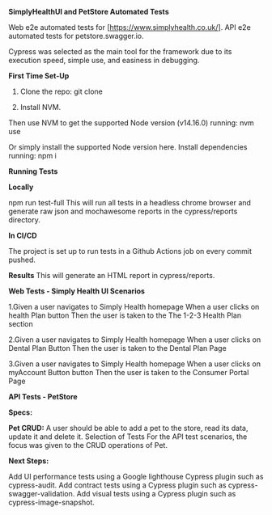 **SimplyHealthUI and PetStore Automated Tests**

Web e2e automated tests for [https://www.simplyhealth.co.uk/]. API e2e automated tests for petstore.swagger.io.

Cypress was selected as the main tool for the framework due to its execution speed, simple use, and easiness in debugging. 

**First Time Set-Up**

1. Clone the repo:
git clone 


2. Install NVM.

Then use NVM to get the supported Node version (v14.16.0) running:
nvm use

Or simply install the supported Node version here.
Install dependencies running:
npm i

**Running Tests**

**Locally**

npm run test-full
This will run all tests in a headless chrome browser and generate raw json and mochawesome reports in the cypress/reports directory. 

**In CI/CD**

The project is set up to run tests in a Github Actions job on every commit pushed.

**Results**
This will generate an HTML report in cypress/reports.

**Web Tests - Simply Health UI Scenarios**

1.Given a user navigates to Simply Health homepage
When a user clicks on health Plan button 
Then the user is taken to the The 1-2-3 Health Plan section

2.Given a user navigates to Simply Health homepage
When a user clicks on Dental Plan Button 
Then the user is taken to the Dental Plan Page

3.Given a user navigates to Simply Health homepage
When a user clicks on myAccount Button button 
Then the user is taken to the Consumer Portal Page


**API Tests - PetStore**

**Specs:**

**Pet CRUD:**
A user should be able to add a pet to the store, read its data, update it and delete it.
Selection of Tests
For the API test scenarios, the focus was given to the CRUD operations of Pet. 

**Next Steps:**

Add UI performance tests using a Google lighthouse Cypress plugin such as cypress-audit.
Add contract tests using a Cypress plugin such as cypress-swagger-validation.
Add visual tests using a Cypress plugin such as cypress-image-snapshot.
